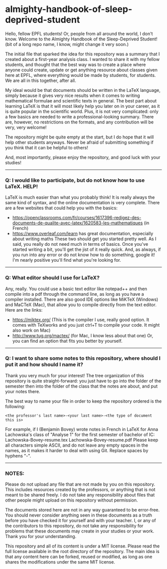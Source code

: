# almighty-handbook-of-sleep-deprived-student

Hello, fellow EPFL students! Or, people from all around the world, I don't know. 
Welcome to the Almighty Handbook of the Sleep-Deprived Student! (bit of a long repo name, I know, might change it very soon.)

The initial file that sparked the idea for this repository was a summary that I created about a first-year analysis class. I wanted to share it with my fellow students, and thought that the best way was to create a place where anyone could create, update or get anything resource about classes given here at EPFL, where everything would be made by students, for students. We are all in this together, after all.

My ideal would be that documents should be written in the LaTeX language, simply because it gives very nice results when it comes to writing mathematical formulae and scientific texts in general. The best part about learning LaTeX is that it will most likely help you later on in your career, as it is quite popular in the scientific world. Plus, it is not very complicated: only a few basics are needed to write a professional-looking summary. There are, however, no restrictions on the formats, and any contribution will be very, very welcome!

The repository might be quite empty at the start, but I do hope that it will help other students anyways. Never be afraid of submitting something if you think that it can be helpful to others!

And, most importantly, please enjoy the repository, and good luck with your studies!

---

### Q: I would like to participate, but do not know how to use LaTeX. HELP!
LaTeX is much easier than what you probably think! It is really always the same kind of syntax, and the online documentation is very complete. There are a few websites that could help you with the basics:
 - https://openclassrooms.com/fr/courses/1617396-redigez-des-documents-de-qualite-avec-latex/1620583-les-mathematiques (in French)
 - https://www.overleaf.com/learn has great documentation, especially about writing maths
These two should get you started pretty well. As I said, you really do not need much in terms of basics. Once you've started writing a bit, you'll get the jist of it really quick. And, as always, if you run into any error or do not know how to do something, google it! I'm nearly positive you'll find what you're looking for.

---

### Q: What editor should I use for LaTeX?
Any, really. You could use a basic text editor like notepad++ and then compile into a pdf through the command line, as long as you have a compiler installed. There are also good IDE options like MiKTeX (Windows) and MaCTeX (Mac), that allow you to compile directly from the text editor. Here are the links:
 - https://miktex.org/ (This is the compiler I use, really good option. It comes with TeXworks and you just ctrl+T to compile your code. It might also work on Mac)
 - http://www.tug.org/mactex/ (for Mac, I know less about that one)
Or, you can find an option that fits you better by yourself.

---

### Q: I want to share some notes to this repository, where should I put it and how should I name it?
Thank you very much for your interest! The tree organization of this repository is quite straight-forward: you just have to go into the folder of the semester then into the folder of the class that the notes are about, and put your notes there. 

The best way to name your file in order to keep the repository ordered is the following:

`<the professor's last name>-<your last name>-<the type of document this is>`
  
For example, if I (Benjamin Bovey) wrote notes in French in LaTeX for Anna Lachowska's class of "Analyse 1" for the first semester of bachelor of IC:
Lachowska-Bovey-resume.tex
Lachowska-Bovey-resume.pdf
Please keep all characters simple ASCII, and do not leave any empty spaces in the names, as it makes it harder to deal with using Git. Replace spaces by hyphens "-".

---

### NOTES: 
Please do not upload any file that are not made by you on this repository. This includes resources created by the professors, or anything that is not meant to be shared freely. I do not take any responsibility about files that other people might upload on this repository without permission.

The documents stored here are not in any way guaranteed to be error-free. You should never consider anything seen in these documents as a truth before you have checked it for yourself and with your teacher. I, or any of the contributors to this repository, do not take any responsibility for problems that these documents may create in your studies or your work. Thank you for your understanding.

This repository and all of its content is under a MIT license. Please read the full license available in the root directory of the repository. The main idea is that any content here can be forked, reused or modified, as long as one shares the modifications under the same MIT license.

